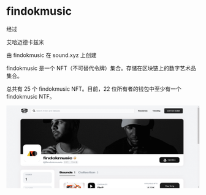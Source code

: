 # findokmusic

经过 

艾哈迈德卡兹米

由 findokmusic 在 sound.xyz 上创建

findokmusic 是一个 NFT（不可替代令牌）集合。存储在区块链上的数字艺术品集合。

总共有 25 个 findokmusic NFT。目前，22 位所有者的钱包中至少有一个 findokmusic NTF。

![nft](213213213123_new.png)
